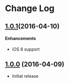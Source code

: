 # Change Log

## [1.0.1](https://github.com/JeromeTan1997/LocationPicker/releases/tag/1.0.1)(2016-04-10)

#### Enhancements

- iOS 8 support

## [1.0.0](https://github.com/JeromeTan1997/LocationPicker/releases/tag/1.0.0) (2016-04-09)

- Initial release
